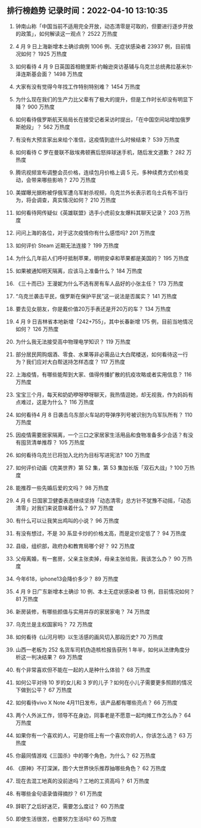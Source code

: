 
## 排行榜趋势 记录时间：2022-04-10 13:10:35
  
  1. 钟南山称「中国当前不适用完全开放，动态清零是可取的，但要进行逐步开放的政策」，如何解读这一观点？ 2522 万热度
    
  2. 4 月 9 日上海新增本土确诊病例 1006 例、无症状感染者 23937 例，目前情况如何？ 1925 万热度
    
  3. 如何看待 4 月 9 日英国首相鲍里斯·约翰逊突访基辅与乌克兰总统弗拉基米尔·泽连斯基会面？ 1498 万热度
    
  4. 大家有没有觉得今年找工作特别特别难？ 1454 万热度
    
  5. 为什么现在我们的生产力比父辈有了极大的提升，但是工作时长却没有明显下降？ 900 万热度
    
  6. 如何看待俄罗斯航天局局长在接受记者采访时提出，「在中国空间站增加俄罗斯舱段」？ 562 万热度
    
  7. 有没有大预言家出来给个准信，这疫情到底什么时候结束？ 539 万热度
    
  8. 如何看待 C 罗在曼联不敌埃弗顿赛后怒摔球迷手机，随后发文道歉？ 282 万热度
    
  9. 腾讯视频宣布调整会员价格，连续包月价格上调 5 元，多种续费方式价格变动，会带来哪些影响？ 270 万热度
    
  10. 美媒曝光据称被俘俄军遭乌军射杀视频，乌克兰外长表示若乌士兵有不当行为，将会调查，真实情况如何？ 210 万热度
    
  11. 如何看待网传疑似《英雄联盟》选手小虎前女友爆料其聊天记录？ 203 万热度
    
  12. 问问上海的各位，对于这次疫情你有什么感悟吗? 201 万热度
    
  13. 如何评价 Steam 近期无法连接？ 199 万热度
    
  14. 为什么几年前人们呼吁抵制苹果，明明安卓和苹果都是美国的？ 195 万热度
    
  15. 如果被通知明天隔离，应该马上准备什么？ 184 万热度
    
  16. 《三十而已》王漫妮为什么不选有房有车人品好的小张主任？ 173 万热度
    
  17. “乌克兰袭击平民，俄罗斯在保护平民”这一说法是否属实？ 141 万热度
    
  18. 要去见女朋友，你是戴价值20万手表还是开20万的车？ 134 万热度
    
  19. 4 月 9 日吉林省本地新增「242+755」，其中长春新增 175 例，目前当地情况如何？ 126 万热度
    
  20. 为什么我无法接受高中物理电学知识？ 119 万热度
    
  21. 部分居民网购烟酒、零食、水果等非必需品让大白爬楼送，如何看待这一行为？我们应对大白帮送持怎样态度？ 117 万热度
    
  22. 上海疫情，有哪些能帮到大家、值得传播扩散的抗疫攻略或者实用信息？ 116 万热度
    
  23. 宝宝三个月，每天和奶奶咿呀咿呀聊天，我热情逗她，却无视我，作为妈妈有点难过，这是为什么？ 116 万热度
    
  24. 如何看待4 月 8 日袭击乌东部火车站的导弹序列号被识别为乌军队所有？ 110 万热度
    
  25. 因疫情需要居家隔离，一个三口之家居家生活用品和食物准备多少合适？有没有囤货清单推荐？ 105 万热度
    
  26. 如何看待乌克兰已将加入北约为目标写进宪法? 100 万热度
    
  27. 如何评价动画《完美世界》第 52 集，第 53 集加长版「双石大战」? 100 万热度
    
  28. 能推荐一些先婚后爱的文吗？ 98 万热度
    
  29. 4 月 6 日国家卫健委表态继续坚持「动态清零」总方针不犹豫不动摇，「动态清零」对我们来说意味着什么？ 97 万热度
    
  30. 有什么可以让我笑出鸡叫的小说？ 96 万热度
    
  31. 有没有想过，不是 30 系显卡炒的价格太高，而是定价定低了？ 94 万热度
    
  32. 县级，组织部，政府办和教育局哪个好？ 92 万热度
    
  33. 父母离婚，有一套房，父亲主张卖掉，母亲主张给我，我该怎么办？ 90 万热度
    
  34. 今年618，iphone13会降价多少？ 89 万热度
    
  35. 4 月 9 日广东新增本土确诊 10 例、本土无症状感染者 13 例，目前情况如何？ 81 万热度
    
  36. 新房装修，有哪些颜值与实用并存的家居家电？ 74 万热度
    
  37. 乌克兰是主权国家吗？ 72 万热度
    
  38. 如何看待《山河月明》以生活感的画风切入那段历史? 70 万热度
    
  39. 山西一老板为 252 名货车司机伪造核检报告获刑 1 年半，如何从法律角度分析这一判决结果？ 69 万热度
    
  40. 有个非常喜欢但不能在一起的人是种什么体验？ 68 万热度
    
  41. 如何公平对待 10 岁的女儿和 3 岁的儿子？如何在小儿子需要更多照顾的情况下做到公平？ 67 万热度
    
  42. 如何看待vivo X Note 4月11日发布，该产品都有哪些亮点？ 66 万热度
    
  43. 两个人外派工作，领导不在身边，同事老是不愿意一起均摊工作怎么办？ 64 万热度
    
  44. 如果你有一个喜欢的人，可是你班上有一个喜欢你的人，你该怎么选？ 63 万热度
    
  45. 你最同情游戏《三国杀》中的哪个角色，为什么？ 62 万热度
    
  46. 《原神》不打深渊，图个大世界快乐推荐抽哪些角色？ 62 万热度
    
  47. 现在去混工地真的没前途吗？工地的工资高吗？ 61 万热度
    
  48. 有哪些金句语录值得摘抄？ 61 万热度
    
  49. 辞职了之后好迷茫，需要怎么度过？ 60 万热度
    
  50. 即使生活很苦，也要努力生活吗? 60 万热度
    